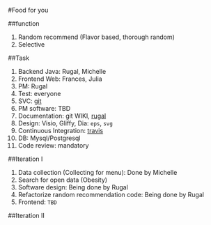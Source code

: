 #Food for you


##function
1. Random recommend (Flavor based, thorough random)
2. Selective


##Task
1. Backend Java: Rugal, Michelle
2. Frontend Web: Frances, Julia
3. PM: Rugal
4. Test: everyone
5. SVC: [git](github.com)
6. PM software: TBD
7. Documentation: git WIKI, [rugal](rugal.ga)
8. Design: Visio, Gliffy, Dia: `eps`, `svg`
8. Continuous Integration: [travis](https://travis-ci.org/)
9. DB: Mysql/Postgresql
10. Code review: mandatory


##Iteration I
1. Data collection (Collecting for menu): Done by Michelle
2. Search for open data (Obesity)
3. Software design: Being done by Rugal
3. Refactorize random recommendation code: Being done by Rugal
4. Frontend: `TBD`



##Iteration II
